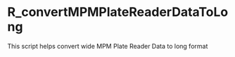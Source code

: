 # R_convertMPMPlateReaderDataToLong
This script helps convert wide MPM Plate Reader Data to long format
